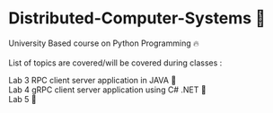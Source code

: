 # Distributed-Computer-Systems 🎯
University Based course on Python Programming 🔥<br>
<br>
List of topics are covered/will be covered during classes :
<br>

Lab 3 RPC client server application in JAVA 📂<br>
Lab 4 gRPC client server application using C# .NET 📗<br>
Lab 5 🎒<br>
